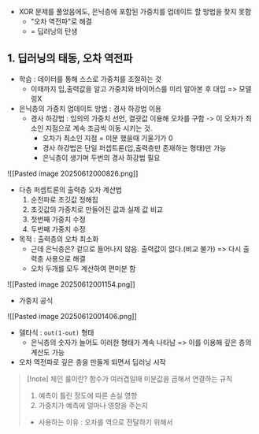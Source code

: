 - XOR 문제를 풀었음에도, 은닉층에 포함된 가중치를 업데이트 할 방법을 찾지 못함
	- "오차 역전파"로 해결
	- = 딥러닝의 탄생

## 1. 딥러닝의 태동, 오차 역전파
- 학습 : 데이터를 통해 스스로 가중치를 조절하는 것
	- 이때까지 입,출력값을 알고 가중치와 바이어스를 미리 알아본 후 대입 => 모델링X
- 은닉층의 가중치 업데이트 방법 : 경사 하강법 이용
	- 경사 하강법 : 임의의 가중치 선언, 결괏값 이용해 오차를 구함 -> 이 오차가 최소인 지점으로 계속 조금씩 이동 시키는 것.
		- 오차가 최소인 지점  = 미분 했을때 기울기가 0
		- 경사 하강법은 단일 퍼셉트론(입,출력층만 존재하는 형태)만 가능
		- 은닉층이 생기며 두번의 경사 하강법 필요

![[Pasted image 20250612000826.png]]

- 다층 퍼셉트론의 출력층 오차 계산법
	1. 순전파로 초깃값 정해짐
	2. 초깃값의 가중치로 만들어진 값과 실제 값 비교
	3. 첫번째 가중치 수정
	4. 두번째 가중치 수정
- 목적 : 출력층의 오차 최소화
	- 근데 은닉층은? 겉으로 들어나지 않음. 출력값이 없다.(비교 불가)
	  => 다시 출력층 사용으로 해결
	- 오차 두개를 모두 계산하여 편미분 함

![[Pasted image 20250612001154.png]]

- 가중치 공식

![[Pasted image 20250612001406.png]]

- 델타식 : `out(1-out)` 형태
	- 은닉층의 숫자가 늘어도 이러한 형태가 계속 나타남
	  => 이를 이용해 깊은 층의 계산도 가능
- 오차 역전파로 깊은 층을 만들게 되면서 딥러닝 시작

>[!note] 체인 룰이란?
>함수가 여러겹일때 미분값을 곱해서 연결하는 규칙
>1. 예측이 틀린 정도에 따른 손실 영향
>2. 가중치가 예측에 얼마나 영향을 주는지 
>- 사용하는 이유 : 오차를 역으로 전달하기 위해서

